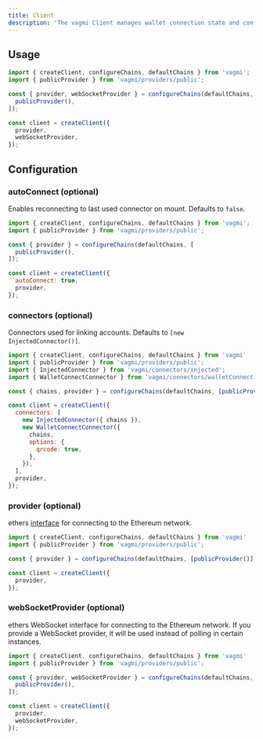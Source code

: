 ```yaml
---
title: Client
description: 'The vagmi Client manages wallet connection state and configuration, such as: auto-connection, connectors, and ethers providers.'
---
```


## Usage

```js
import { createClient, configureChains, defaultChains } from 'vagmi';
import { publicProvider } from 'vagmi/providers/public';

const { provider, webSocketProvider } = configureChains(defaultChains, [
  publicProvider(),
]);

const client = createClient({
  provider,
  webSocketProvider,
});
```

## Configuration

### autoConnect (optional)

Enables reconnecting to last used connector on mount. Defaults to `false`.

```js
import { createClient, configureChains, defaultChains } from 'vagmi';
import { publicProvider } from 'vagmi/providers/public';

const { provider } = configureChains(defaultChains, [
  publicProvider(),
]);

const client = createClient({
  autoConnect: true,
  provider,
});
```

### connectors (optional)

Connectors used for linking accounts. Defaults to `[new InjectedConnector()]`.

```js
import { createClient, configureChains, defaultChains } from 'vagmi'
import { publicProvider } from 'vagmi/providers/public';
import { InjectedConnector } from 'vagmi/connectors/injected';
import { WalletConnectConnector } from 'vagmi/connectors/walletConnect';

const { chains, provider } = configureChains(defaultChains, [publicProvider()]);

const client = createClient({
  connectors: [
    new InjectedConnector({ chains }),
    new WalletConnectConnector({
      chains,
      options: {
        qrcode: true,
      },
    }),
  ],
  provider,
});
```

### provider (optional)

ethers [interface](https://docs.ethers.io/v5/api/providers/) for connecting to the Ethereum network.

```js
import { createClient, configureChains, defaultChains } from 'vagmi'
import { publicProvider } from 'vagmi/providers/public';

const { provider } = configureChains(defaultChains, [publicProvider()]);

const client = createClient({
  provider,
});
```

### webSocketProvider (optional)

ethers WebSocket interface for connecting to the Ethereum network. If you provide a WebSocket provider, it will be used instead of polling in certain instances.

```js
import { createClient, configureChains, defaultChains } from 'vagmi'
import { publicProvider } from 'vagmi/providers/public';

const { provider, webSocketProvider } = configureChains(defaultChains, [
  publicProvider(),
]);

const client = createClient({
  provider,
  webSocketProvider,
});
```
